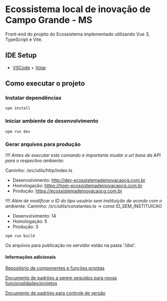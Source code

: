 # Ecossistema local de inovação de Campo Grande - MS

Front-end do projeto do Ecossistema implementado utilizando Vue 3, TypeScript e Vite.

## IDE Setup

- [VSCode](https://code.visualstudio.com/) + [Volar](https://marketplace.visualstudio.com/items?itemName=johnsoncodehk.volar)

## Como executar o projeto

### Instalar dependências
```
npm install
```

### Iniciar ambiente de desenvolvimento
```
npm run dev
```

### Gerar arquivos para produção
!!!!
*Antes de executar este comando é importante mudar a url base da API para o respectivo ambiente:*

Caminho: /src/utils/http/index.ts
* Desenvolvimento: http://dev-ecossistemadeinovacaocg.com.br
* Homologação: https://hom-ecossistemadeinovacaocg.com.br
* Produção: https://ecossistemadeinovacaocg.com.br

!!!!
*Além de modificar o ID do tipo usuário sem instituição de acordo com o ambiente:*
Caminho: /src/utils/constantes.ts -> const ID_SEM_INSTITUICAO
* Desenvolvimento: 14
* Homologação: 5
* Produção: 3
```
npm run build
```
Os arquivos para publicação no servidor estão na pasta '/dist'.

#### Informações adicionais

[Repositório de componentes e funções prontas](https://dev.azure.com/startupsesims/Labs/_git/reutilizaveis)

[Documento de padrões a serem seguidos para novas funcionalidades/projetos](https://sesims.sharepoint.com/:w:/s/Startup513/EaMDAk2k_-REjXMhjqN65n0B1mlstVSkJeFwiLK80itMpA?e=T1hN2k)

[Documento de padrões para controle de versão](https://sesims.sharepoint.com/:w:/s/Startup513/ETF6DDxgyJ1CgaPOBmJQJ94BEW8DIYRZ0k9YHUChnX7AwQ?e=rSrCVU)